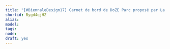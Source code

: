 ```yaml
---
title: "[#BiennaleDesign17] Carnet de bord de DoZE Parc proposé par La MYNE Partie 2"
shortid: Bygd4qjHZ
alias:
model:
tags:
node:
draft: yes
---
```

